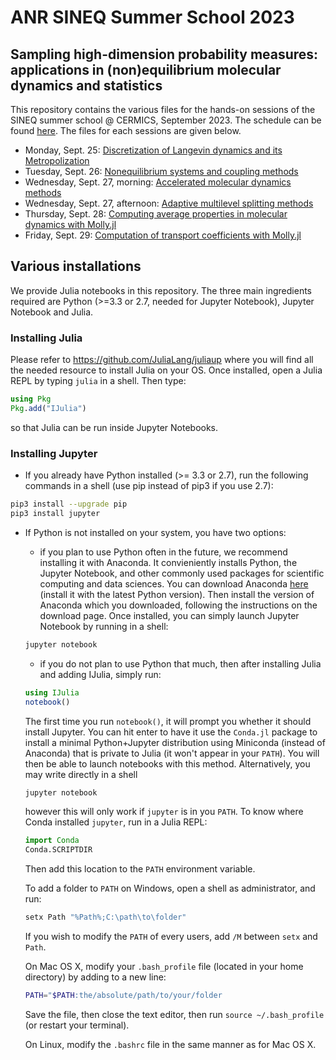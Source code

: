 # ANR SINEQ Summer School 2023
## Sampling high-dimension probability measures: applications in (non)equilibrium molecular dynamics and statistics

This repository contains the various files for the hands-on sessions of the SINEQ summer school @ CERMICS, September 2023. The schedule can be found [here](https://sites.google.com/view/aleiac/anr-sineq/summer-school-mol-dyn-on-julia).
The files for each sessions are given below.
* Monday, Sept. 25: [Discretization of Langevin dynamics and its Metropolization](notebooks/langevin.ipynb)
* Tuesday, Sept. 26: [Nonequilibrium systems and coupling methods]()
* Wednesday, Sept. 27, morning: [Accelerated molecular dynamics methods]()
* Wednesday, Sept. 27, afternoon: [Adaptive multilevel splitting methods]()
* Thursday, Sept. 28: [Computing average properties in molecular dynamics with Molly.jl]()
* Friday, Sept. 29: [Computation of transport coefficients with Molly.jl]()

## Various installations
We provide Julia notebooks in this repository. The three main ingredients required are Python (>=3.3 or 2.7, needed for Jupyter Notebook), Jupyter Notebook and Julia.

### Installing Julia
Please refer to https://github.com/JuliaLang/juliaup where you will find all the needed resource to install Julia on your OS.
Once installed, open a Julia REPL by typing `julia` in a shell. Then type:
```julia
using Pkg
Pkg.add("IJulia")
```
so that Julia can be run inside Jupyter Notebooks.

### Installing Jupyter
* If you already have Python installed (>= 3.3 or 2.7), run the following commands in a shell (use pip instead of pip3 if you use 2.7):
```bash
pip3 install --upgrade pip
pip3 install jupyter
```
* If Python is not installed on your system, you have two options:
    * if you plan to use Python often in the future, we recommend installing it with Anaconda. It convieniently installs Python, the Jupyter Notebook, and other commonly used packages for scientific computing and data sciences. You can download Anaconda [here](https://www.anaconda.com/download) (install it with the latest Python version). Then install the version of Anaconda which you downloaded, following the instructions on the download page. Once installed, you can simply launch Jupyter Notebook by running in a shell:
    ```bash
    jupyter notebook
    ```
    * if you do not plan to use Python that much, then after installing Julia and adding IJulia, simply run:
    ```julia
    using IJulia
    notebook()
    ```
    The first time you run `notebook()`, it will prompt you whether it should install Jupyter. You can hit enter to have it use the `Conda.jl` package to install a minimal Python+Jupyter distribution using Miniconda (instead of Anaconda) that is private to Julia (it won't appear in your `PATH`). You will then be able to launch notebooks with this method. Alternatively, you may write directly in a shell
    ```bash
    jupyter notebook
    ```
    however this will only work if `jupyter` is in you `PATH`. To know where Conda installed `jupyter`, run in a Julia REPL:
    ```julia
    import Conda
    Conda.SCRIPTDIR
    ```
    Then add this location to the `PATH` environment variable. 
    
    To add a folder to `PATH` on Windows, open a shell as administrator, and run:
    ```bash
    setx Path "%Path%;C:\path\to\folder"
    ```
    If you wish to modify the `PATH` of every users, add `/M` between `setx` and `Path`. 
    
    On Mac OS X, modify your `.bash_profile` file (located in your home directory) by adding to a new line:
    ```bash
    PATH="$PATH:the/absolute/path/to/your/folder
    ```
    Save the file, then close the text editor, then run `source ~/.bash_profile` (or restart your terminal). 
    
    On Linux, modify the `.bashrc` file in the same manner as for Mac OS X.